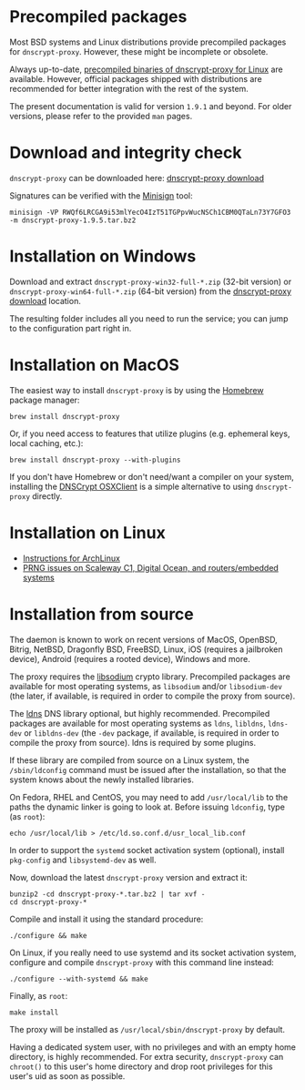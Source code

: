 # Precompiled packages

Most BSD systems and Linux distributions provide precompiled packages for `dnscrypt-proxy`. However, these might be incomplete or obsolete.

Always up-to-date, [precompiled binaries of dnscrypt-proxy for Linux](https://github.com/jedisct1/dnscrypt-proxy-installer) are available. However, official packages shipped with distributions are recommended for better integration with the rest of the system.

The present documentation is valid for version `1.9.1` and beyond. For older versions, please refer to the provided `man` pages.

# Download and integrity check

`dnscrypt-proxy` can be downloaded here: [dnscrypt-proxy download](https://download.dnscrypt.org/dnscrypt-proxy/)

Signatures can be verified with the [Minisign](https://jedisct1.github.io/minisign/) tool:

```
minisign -VP RWQf6LRCGA9i53mlYecO4IzT51TGPpvWucNSCh1CBM0QTaLn73Y7GFO3 -m dnscrypt-proxy-1.9.5.tar.bz2
```

# Installation on Windows

Download and extract `dnscrypt-proxy-win32-full-*.zip` (32-bit version) or `dnscrypt-proxy-win64-full-*.zip` (64-bit version) from the [dnscrypt-proxy download](https://download.dnscrypt.org/dnscrypt-proxy/) location.

The resulting folder includes all you need to run the service; you can jump to the configuration part right in.

# Installation on MacOS

The easiest way to install `dnscrypt-proxy` is by using the [Homebrew](https://brew.sh/) package manager:

```
brew install dnscrypt-proxy
```

Or, if you need access to features that utilize plugins (e.g. ephemeral keys, local caching, etc.):

```
brew install dnscrypt-proxy --with-plugins
```

If you don't have Homebrew or don't need/want a compiler on your system, installing the [DNSCrypt OSXClient](https://github.com/alterstep/dnscrypt-osxclient) is a simple alternative to using `dnscrypt-proxy` directly.

# Installation on Linux

* [Instructions for ArchLinux](../master/Installation-on-Archlinux.md)
* [PRNG issues on Scaleway C1, Digital Ocean, and routers/embedded systems](../master/Running-dnscrypt-proxy-on-a-Linux-with-an-unseeded-RNG.md)

# Installation from source

The daemon is known to work on recent versions of MacOS, OpenBSD, Bitrig, NetBSD, Dragonfly BSD, FreeBSD, Linux, iOS (requires a jailbroken device), Android (requires a rooted device), Windows and more.

The proxy requires the [libsodium](https://libsodium.org/) crypto library. Precompiled packages are available for most operating systems, as `libsodium` and/or `libsodium-dev` (the later, if available, is required in order to compile the proxy from source).

The [ldns](https://www.nlnetlabs.nl/projects/ldns/) DNS library optional, but highly recommended. Precompiled packages are available for most operating systems as `ldns`, `libldns`, `ldns-dev` or `libldns-dev` (the `-dev` package, if available, is required in order to compile the proxy from source). ldns is required by some plugins.

If these library are compiled from source on a Linux system, the `/sbin/ldconfig` command must be issued after the installation, so that the system knows about the newly installed libraries.

On Fedora, RHEL and CentOS, you may need to add `/usr/local/lib` to the paths the dynamic linker is going to look at. Before issuing `ldconfig`, type (as `root`):

```
echo /usr/local/lib > /etc/ld.so.conf.d/usr_local_lib.conf
```

In order to support the `systemd` socket activation system (optional), install `pkg-config` and `libsystemd-dev` as well.

Now, download the latest `dnscrypt-proxy` version and extract it:

```
bunzip2 -cd dnscrypt-proxy-*.tar.bz2 | tar xvf -
cd dnscrypt-proxy-*
```

Compile and install it using the standard procedure:

```
./configure && make
```

On Linux, if you really need to use systemd and its socket activation system, configure and compile `dnscrypt-proxy` with this command line instead:

```
./configure --with-systemd && make
```

Finally, as `root`:

```
make install
```

The proxy will be installed as `/usr/local/sbin/dnscrypt-proxy` by default.

Having a dedicated system user, with no privileges and with an empty home directory, is highly recommended. For extra security, `dnscrypt-proxy` can `chroot()` to this user's home directory and drop root privileges for this user's uid as soon as possible.